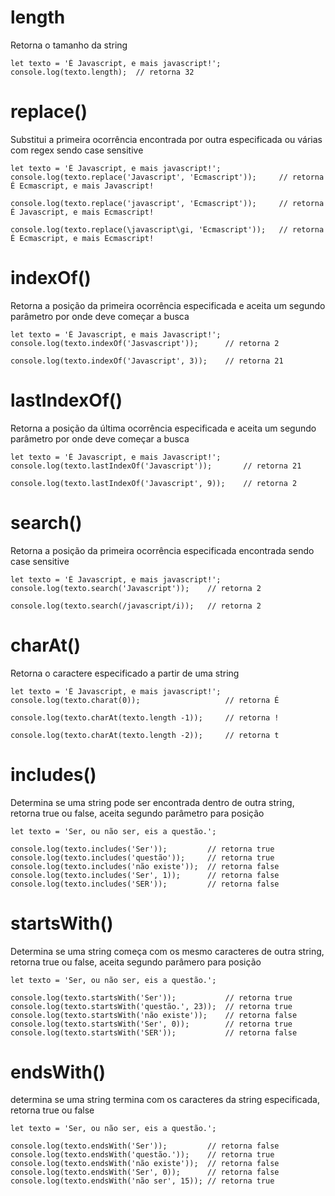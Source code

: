 # length
Retorna o tamanho da string

    let texto = 'É Javascript, e mais javascript!'; 
    console.log(texto.length);  // retorna 32

# replace()
Substitui a primeira ocorrência encontrada por outra especificada ou várias com regex sendo case sensitive

    let texto = 'É Javascript, e mais javascript!';
    console.log(texto.replace('Javascript', 'Ecmascript'));     // retorna É Ecmascript, e mais Javascript!

    console.log(texto.replace('javascript', 'Ecmascript'));     // retorna É Javascript, e mais Ecmascript!

    console.log(texto.replace(\javascript\gi, 'Ecmascript'));   // retorna É Ecmascript, e mais Ecmascript!
    
# indexOf()
Retorna a posição da primeira ocorrência especificada e aceita um segundo parâmetro por onde deve começar a busca

    let texto = 'É Javascript, e mais Javascript!';
    console.log(texto.indexOf('Jasvascript'));      // retorna 2

    console.log(texto.indexOf('Javascript', 3));    // retorna 21 

# lastIndexOf()
Retorna a posição da última ocorrência especificada e aceita um segundo parâmetro por onde deve começar a busca
    
    let texto = 'É Javascript, e mais Javascript!';
    console.log(texto.lastIndexOf('Javascript'));       // retorna 21

    console.log(texto.lastIndexOf('Javascript', 9));    // retorna 2

# search()
Retorna a posição da primeira ocorrência especificada encontrada sendo case sensitive

    let texto = 'É Javascript, e mais javascript!';
    console.log(texto.search('Javascript'));    // retorna 2

    console.log(texto.search(/javascript/i));   // retorna 2

# charAt()
Retorna o caractere especificado a partir de uma string

    let texto = 'É Javascript, e mais javascript!';
    console.log(texto.charat(0));                   // retorna É

    console.log(texto.charAt(texto.length -1));     // retorna !

    console.log(texto.charAt(texto.length -2));     // retorna t

# includes()
Determina se uma string pode ser encontrada dentro de outra string, retorna true ou false, aceita segundo parâmetro para posição

    let texto = 'Ser, ou não ser, eis a questão.';

    console.log(texto.includes('Ser'));         // retorna true
    console.log(texto.includes('questão'));     // retorna true
    console.log(texto.includes('não existe'));  // retorna false
    console.log(texto.includes('Ser', 1));      // retorna false
    console.log(texto.includes('SER'));         // retorna false
    
# startsWith()
Determina se uma string começa com os mesmo caracteres de outra string, retorna true ou false, aceita segundo parâmero para posição

    let texto = 'Ser, ou não ser, eis a questão.';

    console.log(texto.startsWith('Ser'));           // retorna true
    console.log(texto.startsWith('questão.', 23));  // retorna true
    console.log(texto.startsWith('não existe'));    // retorna false
    console.log(texto.startsWith('Ser', 0));        // retorna true
    console.log(texto.startsWith('SER'));           // retorna false
    
# endsWith()
determina se uma string termina com os caracteres da string especificada, retorna true ou false

    let texto = 'Ser, ou não ser, eis a questão.';

    console.log(texto.endsWith('Ser'));         // retorna false
    console.log(texto.endsWith('questão.'));    // retorna true
   	console.log(texto.endsWith('não existe'));  // retorna false
    console.log(texto.endsWith('Ser', 0));      // retorna false
    console.log(texto.endsWith('não ser', 15)); // retorna true
